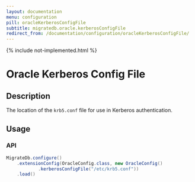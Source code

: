 ```yaml
---
layout: documentation
menu: configuration
pill: oracleKerberosConfigFile
subtitle: migratedb.oracle.kerberosConfigFile
redirect_from: /documentation/configuration/oracleKerberosConfigFile/
---
```

{% include not-implemented.html %}

# Oracle Kerberos Config File

## Description

The location of the `krb5.conf` file for use in Kerberos authentication.

## Usage

### API

```java
MigrateDb.configure()
    .extensionConfig(OracleConfig.class, new OracleConfig()
            .kerberosConfigFile("/etc/krb5.conf"))
    .load()
```
